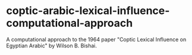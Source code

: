 # coptic-arabic-lexical-influence-computational-approach
A computational approach to the 1964 paper "Coptic Lexical Influence on Egyptian Arabic" by Wilson B. Bishai.
